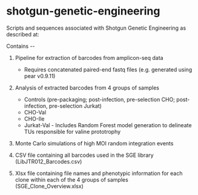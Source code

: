 # shotgun-genetic-engineering

Scripts and sequences associated with Shotgun Genetic Engineering as described at:

Contains --

1. Pipeline for extraction of barcodes from amplicon-seq data

      - Requires concatenated paired-end fastq files (e.g. generated using pear v0.9.11)
  
2. Analysis of extracted barcodes from 4 groups of samples

      - Controls (pre-packaging; post-infection, pre-selection CHO; post-infection, pre-selection Jurkat)
      - CHO-Val
      - CHO-Ile
      - Jurkat-Val
            - Includes Random Forest model generation to delineate TUs responsible for valine prototrophy
  
3. Monte Carlo simulations of high MOI random integration events

4. CSV file containing all barcodes used in the SGE library (LibJTR012_Barcodes.csv)

5. Xlsx file containing file names and phenotypic information for each clone within each of the 4 groups of samples (SGE_Clone_Overview.xlsx)
